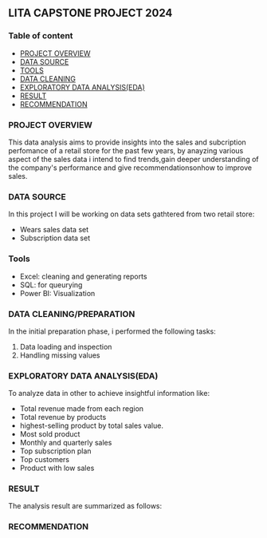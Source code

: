 ## LITA CAPSTONE PROJECT 2024

### Table of content
- [PROJECT OVERVIEW](#project-overview)
- [DATA SOURCE](#data-source)
- [TOOLS](#tools)
- [DATA CLEANING](#data-cleaning)
- [EXPLORATORY DATA ANALYSIS(EDA)](#exploratory-data-analysis)
- [RESULT](result)
- [RECOMMENDATION](recommendation)


### PROJECT OVERVIEW
This data analysis aims to provide insights into the sales and subcription perfomance of a retail store for the past few years, by anayzing various aspect of the sales data i intend to find trends,gain deeper understanding of the company's performance and give recommendationsonhow to improve sales. 

### DATA SOURCE
In this project I will be working on data sets gathtered from two retail store: 
- Wears sales data set
- Subscription data set 

### Tools
- Excel: cleaning and generating reports
- SQL: for queurying
- Power BI: Visualization

### DATA CLEANING/PREPARATION
  
  In the initial preparation phase, i performed the following tasks:
  1. Data loading and inspection
  2. Handling missing values

### EXPLORATORY DATA ANALYSIS(EDA)
To analyze data in other to achieve insightful information like:
- Total revenue made from each region
- Total revenue by products
- highest-selling product by total sales value.
- Most sold product
- Monthly and quarterly sales
- Top subscription plan
- Top customers
- Product with low sales

### RESULT
The analysis result are summarized as follows:

### RECOMMENDATION

###

